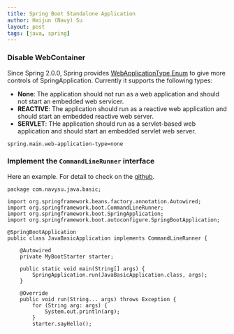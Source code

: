 ```yaml
---
title: Spring Boot Standalone Application
author: Haijun (Navy) Su
layout: post
tags: [java, spring]
---
```


### Disable WebContainer
Since Spring 2.0.0, Spring provides [WebApplicationType Enum](https://docs.spring.io/spring-boot/docs/current/api/org/springframework/boot/WebApplicationType.html) to give more controls of SpringApplication. Currently it supports the following types:
- **None**: The application should not run as a web application and should not start an embedded web servicer.
- **REACTIVE**: The application should run as a reactive web application and should start an embedded reactive web server.
- **SERVLET**: THe application should run as a servlet-based web application and should start an embedded servlet web server.


```
spring.main.web-application-type=none
```

### Implement the `CommandLineRunner` interface

Here an example. For detail to check on the [github](https://github.com/haijunsu/GroupStudy/tree/master/haijun/java/JavaBasic).

```
package com.navysu.java.basic;

import org.springframework.beans.factory.annotation.Autowired;
import org.springframework.boot.CommandLineRunner;
import org.springframework.boot.SpringApplication;
import org.springframework.boot.autoconfigure.SpringBootApplication;

@SpringBootApplication
public class JavaBasicApplication implements CommandLineRunner {
	
	@Autowired
	private MyBootStarter starter;

	public static void main(String[] args) {
		SpringApplication.run(JavaBasicApplication.class, args);
	}

	@Override
	public void run(String... args) throws Exception {
		for (String arg: args) {
			System.out.println(arg);
		}
		starter.sayHello();

```